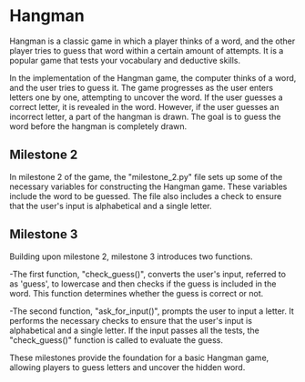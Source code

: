 # Hangman

Hangman is a classic game in which a player thinks of a word, and the other player tries to guess that word within a certain amount of attempts. It is a popular game that tests your vocabulary and deductive skills.

In the implementation of the Hangman game, the computer thinks of a word, and the user tries to guess it. The game progresses as the user enters letters one by one, attempting to uncover the word. If the user guesses a correct letter, it is revealed in the word. However, if the user guesses an incorrect letter, a part of the hangman is drawn. The goal is to guess the word before the hangman is completely drawn.

## Milestone 2
In milestone 2 of the game, the "milestone_2.py" file sets up some of the necessary variables for constructing the Hangman game. These variables include the word to be guessed. The file also includes a check to ensure that the user's input is alphabetical and a single letter.

## Milestone 3
Building upon milestone 2, milestone 3 introduces two functions. 

-The first function, "check_guess()", converts the user's input, referred to as 'guess', to lowercase and then checks if the guess is included in the word. This function determines whether the guess is correct or not.

-The second function, "ask_for_input()", prompts the user to input a letter. It performs the necessary checks to ensure that the user's input is alphabetical and a single letter. If the input passes all the tests, the "check_guess()" function is called to evaluate the guess.

These milestones provide the foundation for a basic Hangman game, allowing players to guess letters and uncover the hidden word. 
